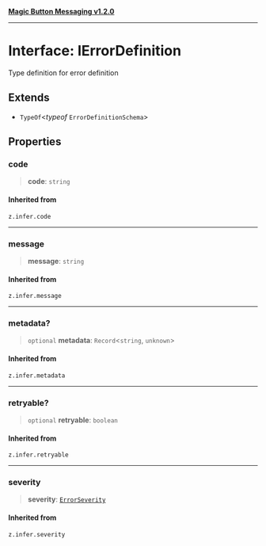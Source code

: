 [**Magic Button Messaging v1.2.0**](../README.md)

***

# Interface: IErrorDefinition

Type definition for error definition

## Extends

- `TypeOf`\<*typeof* `ErrorDefinitionSchema`\>

## Properties

### code

> **code**: `string`

#### Inherited from

`z.infer.code`

***

### message

> **message**: `string`

#### Inherited from

`z.infer.message`

***

### metadata?

> `optional` **metadata**: `Record`\<`string`, `unknown`\>

#### Inherited from

`z.infer.metadata`

***

### retryable?

> `optional` **retryable**: `boolean`

#### Inherited from

`z.infer.retryable`

***

### severity

> **severity**: [`ErrorSeverity`](../enumerations/ErrorSeverity.md)

#### Inherited from

`z.infer.severity`
